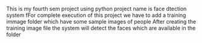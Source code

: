 This is my fourth sem project using python 
project name is face dtection system 
fFor complete execution of this project we have to add a training immage folder which have some sample images of people 
After creating the training image file the system will detect the faces which are available in the folder
